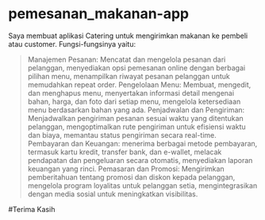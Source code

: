 # pemesanan_makanan-app

Saya membuat aplikasi Catering untuk mengirimkan makanan ke pembeli atau customer. Fungsi-fungsinya yaitu: 
> Manajemen Pesanan: Mencatat dan mengelola pesanan dari pelanggan, menyediakan opsi pemesanan online dengan berbagai pilihan menu, menampilkan riwayat pesanan pelanggan untuk memudahkan repeat order.
> Pengelolaan Menu: Membuat, mengedit, dan menghapus menu, menyertakan informasi detail mengenai bahan, harga, dan foto dari setiap menu, mengelola ketersediaan menu berdasarkan bahan yang ada.
> Penjadwalan dan Pengiriman: Menjadwalkan pengiriman pesanan sesuai waktu yang ditentukan pelanggan, mengoptimalkan rute pengiriman untuk efisiensi waktu dan biaya, memantau status pengiriman secara real-time.
> Pembayaran dan Keuangan: menerima berbagai metode pembayaran, termasuk kartu kredit, transfer bank, dan e-wallet, melacak pendapatan dan pengeluaran secara otomatis, menyediakan laporan keuangan yang rinci.
> Pemasaran dan Promosi: Mengirimkan pemberitahuan tentang promosi dan diskon kepada pelanggan, mengelola program loyalitas untuk pelanggan setia, mengintegrasikan dengan media sosial untuk meningkatkan visibilitas.

#Terima Kasih
